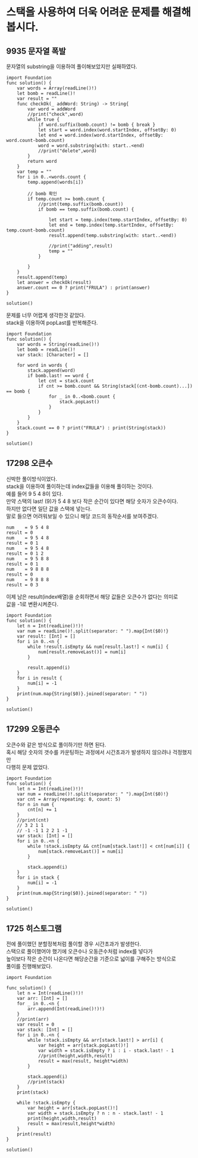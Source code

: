 # 스택을 사용하여 더욱 어려운 문제를 해결해 봅시다.	
## 9935 문자열 폭발
문자열의 substring을 이용하여 풀이해보았지만 실패하였다.   

```
import Foundation
func solution() {
    var words = Array(readLine()!)
    let bomb = readLine()!
    var result = ""
    func checkOk(_ addWord: String) -> String{
        var word = addWord
        //print("check",word)
        while true {
            if word.suffix(bomb.count) != bomb { break }
            let start = word.index(word.startIndex, offsetBy: 0)
            let end = word.index(word.startIndex, offsetBy: word.count-bomb.count)
            word = word.substring(with: start..<end)
            //print("delete",word)
        }
        return word
    }
    var temp = ""
    for i in 0..<words.count {
        temp.append(words[i])
        
        // bomb 확인
        if temp.count >= bomb.count {
            //print(temp.suffix(bomb.count))
            if bomb == temp.suffix(bomb.count) {
                
                let start = temp.index(temp.startIndex, offsetBy: 0)
                let end = temp.index(temp.startIndex, offsetBy: temp.count-bomb.count)
                result.append(temp.substring(with: start..<end))
                
                //print("adding",result)
                temp = ""
            }
            
        }
    }
    result.append(temp)
    let answer = checkOk(result)
    answer.count == 0 ? print("FRULA") : print(answer)
}

solution()

```
문제를 너무 어렵게 생각한것 같았다.   
stack을 이용하여 popLast를 반복해준다.   
```
import Foundation
func solution() {
    var words = String(readLine()!)
    let bomb = readLine()!
    var stack: [Character] = []
    
    for word in words {
        stack.append(word)
        if bomb.last! == word {
            let cnt = stack.count
            if cnt >= bomb.count && String(stack[(cnt-bomb.count)...]) == bomb {
                for _ in 0..<bomb.count {
                    stack.popLast()
                }
            }
        }
    }
    stack.count == 0 ? print("FRULA") : print(String(stack))
}

solution()

```
## 17298 오큰수
신박한 풀이방식이었다.   
stack을 이용하여 풀이하는데 index값들을 이용해 풀이하는 것이다.   
예를 들어 9 5 4 8이 있다.   
만약 스택의 last! (9)가 5 4 8 보다 작은 순간이 있다면 해당 숫자가 오큰수이다.   
하지만 없다면 일단 값을 스택에 넣는다.   
말로 들으면 어려워보일 수 있으니 해당 코드의 동작순서를 보여주겠다.  
```
num    = 9 5 4 8
result = 0
num    = 9 5 4 8
result = 0 1
num    = 9 5 4 8
result = 0 1 2
num    = 9 5 8 8
result = 0 1
num    = 9 8 8 8 
result = 0
num    = 9 8 8 8
result = 0 3
```
이제 남은 result(index배열)을 순회하면서 해당 값들은 오큰수가 없다는 의미로   
값을 -1로 변환시켜준다.   
```
import Foundation
func solution() {
    let n = Int(readLine()!)!
    var num = readLine()!.split(separator: " ").map{Int($0)!}
    var result: [Int] = []
    for i in 0..<n {
        while !result.isEmpty && num[result.last!] < num[i] {
            num[result.removeLast()] = num[i]
        }
        
        result.append(i)
    }
    for i in result {
        num[i] = -1
    }
    print(num.map{String($0)}.joined(separator: " "))
}

solution()

```
## 17299 오동큰수
오큰수와 같은 방식으로 풀이하기만 하면 된다.   
혹시 해당 숫자의 갯수를 카운팅하는 과정에서 시간초과가 발생하지 않으려나 걱정했지만   
다행히 문제 없었다.   
```
import Foundation
func solution() {
    let n = Int(readLine()!)!
    var num = readLine()!.split(separator: " ").map{Int($0)!}
    var cnt = Array(repeating: 0, count: 5)
    for n in num {
        cnt[n] += 1
    }
    //print(cnt)
    // 3 2 1 1
    // -1 -1 1 2 2 1 -1
    var stack: [Int] = []
    for i in 0..<n {
        while !stack.isEmpty && cnt[num[stack.last!]] < cnt[num[i]] {
            num[stack.removeLast()] = num[i]
        }
        
        stack.append(i)
    }
    for i in stack {
        num[i] = -1
    }
    print(num.map{String($0)}.joined(separator: " "))
}

solution()

```
## 1725 히스토그램
전에 풀이했던 분할정복처럼 풀이할 경우 시간초과가 발생한다.   
스택으로 풀이했어야 했기에 오큰수나 오동큰수처럼 index를 넣다가   
높이보다 작은 순간이 나온다면 해당순간을 기준으로 넓이를 구해주는 방식으로   
풀이를 진행해보았다.   
```
import Foundation

func solution() {
    let n = Int(readLine()!)!
    var arr: [Int] = []
    for _ in 0..<n {
        arr.append(Int(readLine()!)!)
    }
    //print(arr)
    var result = 0
    var stack: [Int] = []
    for i in 0..<n {
        while !stack.isEmpty && arr[stack.last!] > arr[i] {
            var height = arr[stack.popLast()!]
            var width = stack.isEmpty ? i : i - stack.last! - 1
            //print(height,width,result)
            result = max(result, height*width)
        }
        
        stack.append(i)
        //print(stack)
    }
    print(stack)
    
    while !stack.isEmpty {
        var height = arr[stack.popLast()!]
        var width = stack.isEmpty ? n : n - stack.last! - 1
        print(height,width,result)
        result = max(result,height*width)
    }
    print(result)
}

solution()

```
